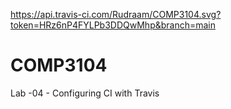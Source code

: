 https://api.travis-ci.com/Rudraam/COMP3104.svg?token=HRz6nP4FYLPb3DDQwMhp&branch=main

# COMP3104
Lab -04 - Configuring CI with Travis